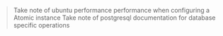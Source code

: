 >Take note of ubuntu performance performance when configuring a Atomic instance
>Take note of postgresql documentation for database specific operations